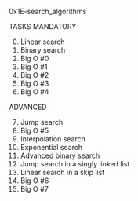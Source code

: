 0x1E-search_algorithms

TASKS
MANDATORY

0. Linear search
1. Binary search
2. Big O #0
3. Big O #1
4. Big O #2
5. Big O #3
6. Big O #4

ADVANCED

7. Jump search
8. Big O #5
9. Interpolation search
10. Exponential search
11. Advanced binary search
12. Jump search in a singly linked list
13. Linear search in a skip list
14. Big O #6
15. Big O #7
